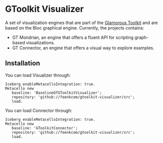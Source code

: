 # GToolkit Visualizer
A set of visualization engines that are part of the [Glamorous Toolkit](https://github.com/feenkcom/gtoolkit) and are based on the Bloc graphical engine. Currently, the projects contains:
- GT Mondrian, an engine that offers a fluent API for scripting graph-based visualizations.
- GT Connector, an engine that offers a visual way to explore examples.

## Installation

You can load Visualizer through:

```
Iceberg enableMetacelloIntegration: true.
Metacello new
   baseline: 'BaselineOfGToolkitVisualizer';
   repository: 'github://feenkcom/gtoolkit-visualizer/src';
   load.
```

You can load Connector through:

```
Iceberg enableMetacelloIntegration: true.
Metacello new
   baseline: 'GToolkitConnector';
   repository: 'github://feenkcom/gtoolkit-visualizer/src';
   load.
```
